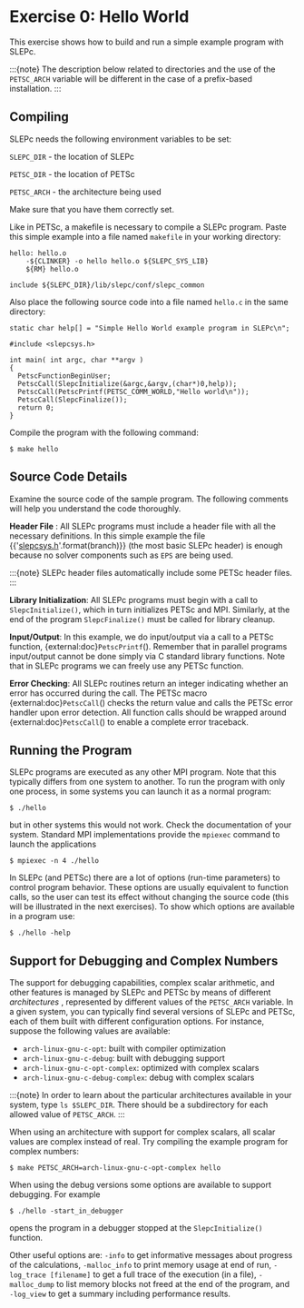 # Exercise 0: Hello World

This exercise shows how to build and run a simple example program with SLEPc.

:::{note}
The description below related to directories and the use of the `PETSC_ARCH` variable will be different in the case of a prefix-based installation.
:::

## Compiling

SLEPc needs the following environment variables to be set:

`SLEPC_DIR` \- the location of SLEPc

`PETSC_DIR` \- the location of PETSc

`PETSC_ARCH` \- the architecture being used

Make sure that you have them correctly set.

Like in PETSc, a makefile is necessary to compile a SLEPc program. Paste this simple example into a file named `makefile` in your working directory:

```{code} make
hello: hello.o
	-${CLINKER} -o hello hello.o ${SLEPC_SYS_LIB}
	${RM} hello.o

include ${SLEPC_DIR}/lib/slepc/conf/slepc_common
```

Also place the following source code into a file named `hello.c` in the same directory:

```{code} c
static char help[] = "Simple Hello World example program in SLEPc\n";

#include <slepcsys.h>

int main( int argc, char **argv )
{
  PetscFunctionBeginUser;
  PetscCall(SlepcInitialize(&argc,&argv,(char*)0,help));
  PetscCall(PetscPrintf(PETSC_COMM_WORLD,"Hello world\n"));
  PetscCall(SlepcFinalize());
  return 0;
}
```

Compile the program with the following command:

```{code} console
$ make hello
```

## Source Code Details

Examine the source code of the sample program. The following comments will help you understand the code thoroughly.

**Header File** : All SLEPc programs must include a header file with all the necessary definitions. In this simple example the file {{'[slepcsys.h](https://slepc.upv.es/{}/include/slepcsys.h.html)'.format(branch)}} (the most basic SLEPc header) is enough because no solver components such as `EPS` are being used.

:::{note}
SLEPc header files automatically include some PETSc header files.
:::

**Library Initialization**: All SLEPc programs must begin with a call to `SlepcInitialize()`, which in turn initializes PETSc and MPI. Similarly, at the end of the program `SlepcFinalize()` must be called for library cleanup.

**Input/Output**: In this example, we do input/output via a call to a PETSc function, {external:doc}`PetscPrintf`(). Remember that in parallel programs input/output cannot be done simply via C standard library functions. Note that in SLEPc programs we can freely use any PETSc function.

**Error Checking**: All SLEPc routines return an integer indicating whether an error has occurred during the call. The PETSc macro {external:doc}`PetscCall`() checks the return value and calls the PETSc error handler upon error detection. All function calls should be wrapped around {external:doc}`PetscCall`() to enable a complete error traceback.

## Running the Program

SLEPc programs are executed as any other MPI program. Note that this typically differs from one system to another. To run the program with only one process, in some systems you can launch it as a normal program:

```{code} console
$ ./hello
```

but in other systems this would not work. Check the documentation of your system. Standard MPI implementations provide the `mpiexec` command to launch the applications

```{code} console
$ mpiexec -n 4 ./hello
```

In SLEPc (and PETSc) there are a lot of options (run-time parameters) to control program behavior. These options are usually equivalent to function calls, so the user can test its effect without changing the source code (this will be illustrated in the next exercises). To show which options are available in a program use:

```{code} console
$ ./hello -help
```

## Support for Debugging and Complex Numbers

The support for debugging capabilities, complex scalar arithmetic, and other features is managed by SLEPc and PETSc by means of different _architectures_ , represented by different values of the `PETSC_ARCH` variable. In a given system, you can typically find several versions of SLEPc and PETSc, each of them built with different configuration options. For instance, suppose the following values are available:

  * `arch-linux-gnu-c-opt`: built with compiler optimization
  * `arch-linux-gnu-c-debug`: built with debugging support
  * `arch-linux-gnu-c-opt-complex`: optimized with complex scalars
  * `arch-linux-gnu-c-debug-complex`: debug with complex scalars

:::{note}
In order to learn about the particular architectures available in your system, type `ls $SLEPC_DIR`. There should be a subdirectory for each allowed value of `PETSC_ARCH`.
:::

When using an architecture with support for complex scalars, all scalar values are complex instead of real. Try compiling the example program for complex numbers:

```{code} console
$ make PETSC_ARCH=arch-linux-gnu-c-opt-complex hello
```

When using the debug versions some options are available to support debugging.  For example

```{code} console
$ ./hello -start_in_debugger
```

opens the program in a debugger stopped at the `SlepcInitialize()` function.

Other useful options are: `-info` to get informative messages about progress of the calculations, `-malloc_info` to print memory usage at end of run, `-log_trace [filename]` to get a full trace of the execution (in a file), `-malloc_dump` to list memory blocks not freed at the end of the program, and `-log_view` to get a summary including performance results.
